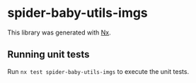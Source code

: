 # spider-baby-utils-imgs

This library was generated with [Nx](https://nx.dev).

## Running unit tests

Run `nx test spider-baby-utils-imgs` to execute the unit tests.
